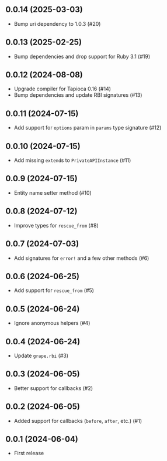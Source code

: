 ## 0.0.14 (2025-03-03)

- Bump uri dependency to 1.0.3 (#20)

## 0.0.13 (2025-02-25)

- Bump dependencies and drop support for Ruby 3.1 (#19)

## 0.0.12 (2024-08-08)

- Upgrade compiler for Tapioca 0.16 (#14)
- Bump dependencies and update RBI signatures (#13)

## 0.0.11 (2024-07-15)

- Add support for `options` param in `params` type signature (#12)

## 0.0.10 (2024-07-15)

- Add missing `extend`s to `PrivateAPIInstance` (#11)

## 0.0.9 (2024-07-15)

- Entity name setter method (#10)

## 0.0.8 (2024-07-12)

- Improve types for `rescue_from` (#8)

## 0.0.7 (2024-07-03)

- Add signatures for `error!` and a few other methods (#6)

## 0.0.6 (2024-06-25)

- Add support for `rescue_from` (#5)

## 0.0.5 (2024-06-24)

- Ignore anonymous helpers (#4)

## 0.0.4 (2024-06-24)

- Update `grape.rbi` (#3)

## 0.0.3 (2024-06-05)

- Better support for callbacks (#2)

## 0.0.2 (2024-06-05)

- Added support for callbacks (`before`, `after`, etc.) (#1)

## 0.0.1 (2024-06-04)

- First release
